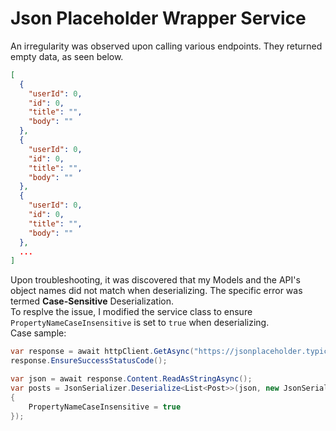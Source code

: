 # Json Placeholder Wrapper Service 
An irregularity was observed upon calling various endpoints. They returned empty data, as seen below.
```JSON
[
  {
    "userId": 0,
    "id": 0,
    "title": "",
    "body": ""
  },
  {
    "userId": 0,
    "id": 0,
    "title": "",
    "body": ""
  },
  {
    "userId": 0,
    "id": 0,
    "title": "",
    "body": ""
  },
  ...
]
```

Upon troubleshooting, it was discovered that my Models and the API's object names did not match when deserializing. The specific error was termed **Case-Sensitive** Deserialization.  
To resplve the issue, I modified the service class to ensure `PropertyNameCaseInsensitive` is set to `true` when deserializing.  
Case sample:
```C#
var response = await httpClient.GetAsync("https://jsonplaceholder.typicode.com/posts");
response.EnsureSuccessStatusCode();

var json = await response.Content.ReadAsStringAsync();
var posts = JsonSerializer.Deserialize<List<Post>>(json, new JsonSerializerOptions
{
    PropertyNameCaseInsensitive = true
});
```